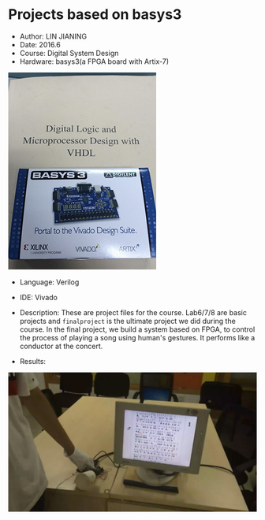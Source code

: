 # Projects based on basys3

* Author: LIN JIANING
* Date: 2016.6
* Course: Digital System Design
* Hardware: basys3(a FPGA board with Artix-7)

![book&basys3](./finalproject/basys3.jpg)

* Language: Verilog
* IDE: Vivado
* Description: These are project files for the course. Lab6/7/8 are basic projects and `finalproject` is the ultimate project we did during the course. In the final project, we build a system based on FPGA, to control the process of playing a song using human's gestures. It performs like a conductor at the concert.

* Results:

![finalproject](./finalproject/finalproject.png)

